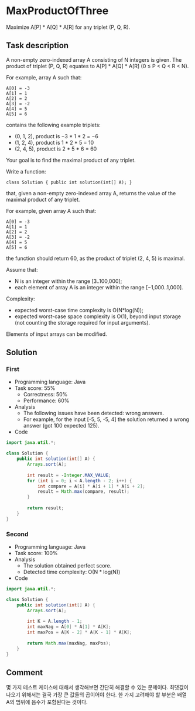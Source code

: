 # MaxProductOfThree

Maximize A[P] * A[Q] * A[R] for any triplet (P, Q, R).

## Task description

A non-empty zero-indexed array A consisting of N integers is given. The product of triplet (P, Q, R) equates to A[P] * A[Q] * A[R] (0 ≤ P < Q < R < N).

For example, array A such that:

    A[0] = -3
    A[1] = 1
    A[2] = 2
    A[3] = -2
    A[4] = 5
    A[5] = 6

contains the following example triplets:

* (0, 1, 2), product is −3 * 1 * 2 = −6
* (1, 2, 4), product is 1 * 2 * 5 = 10
* (2, 4, 5), product is 2 * 5 * 6 = 60

Your goal is to find the maximal product of any triplet.

Write a function:

```
class Solution { public int solution(int[] A); }
```

that, given a non-empty zero-indexed array A, returns the value of the maximal product of any triplet.

For example, given array A such that:

    A[0] = -3
    A[1] = 1
    A[2] = 2
    A[3] = -2
    A[4] = 5
    A[5] = 6

the function should return 60, as the product of triplet (2, 4, 5) is maximal.

Assume that:

* N is an integer within the range [3..100,000];
* each element of array A is an integer within the range [−1,000..1,000].

Complexity:

* expected worst-case time complexity is O(N*log(N));
* expected worst-case space complexity is O(1), beyond input storage (not counting the storage required for input arguments).

Elements of input arrays can be modified.

## Solution

### First

* Programming language: Java
* Task score: 55%
    - Correctness: 50%
    - Performance: 60%
* Analysis
  - The following issues have been detected: wrong answers.
  - For example, for the input [-5, 5, -5, 4] the solution returned a wrong answer (got 100 expected 125).
* Code

```java
import java.util.*;

class Solution {
    public int solution(int[] A) {
        Arrays.sort(A);
        
        int result = -Integer.MAX_VALUE;
        for (int i = 0; i < A.length - 2; i++) {
            int compare = A[i] * A[i + 1] * A[i + 2];
            result = Math.max(compare, result);
        }
        
        return result;
    }
}
```

### Second

* Programming language: Java
* Task score: 100%
* Analysis
    - The solution obtained perfect score.
    - Detected time complexity: O(N * log(N))
* Code

```java
import java.util.*;

class Solution {
    public int solution(int[] A) {
        Arrays.sort(A);
        
        int K = A.length - 1;
        int maxNag = A[0] * A[1] * A[K];
        int maxPos = A[K - 2] * A[K - 1] * A[K];
        
        return Math.max(maxNag, maxPos);
    }
}
```

## Comment

몇 가지 테스트 케이스에 대해서 생각해보면 간단히 해결할 수 있는 문제이다. 최댓값이 나오기 위해서는 결국 가장 큰 값들의 곱이어야 한다. 한 가지 고려해야 할 부분은 배열 A의 범위에 음수가 포함된다는 것이다.
